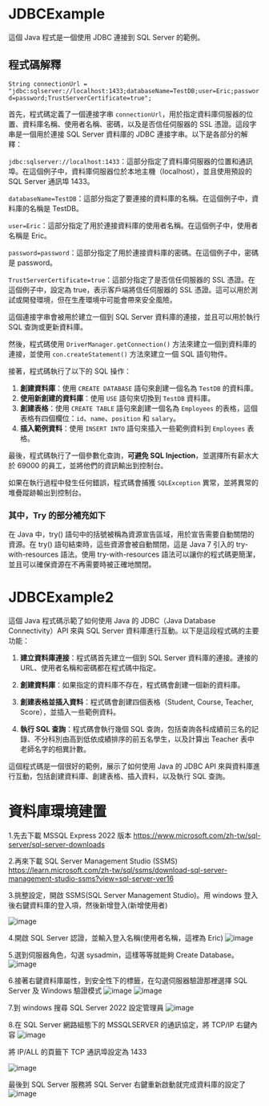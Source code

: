 # JDBCExample

這個 Java 程式是一個使用 JDBC 連接到 SQL Server 的範例。

## 程式碼解釋

`String connectionUrl = "jdbc:sqlserver://localhost:1433;databaseName=TestDB;user=Eric;password=password;TrustServerCertificate=true";`

首先，程式碼定義了一個連接字串 `connectionUrl`，用於指定資料庫伺服器的位置、資料庫名稱、使用者名稱、密碼，以及是否信任伺服器的 SSL 憑證。這段字串是一個用於連接 SQL Server 資料庫的 JDBC 連接字串。以下是各部分的解釋：

`jdbc:sqlserver://localhost:1433`：這部分指定了資料庫伺服器的位置和通訊埠。在這個例子中，資料庫伺服器位於本地主機（localhost），並且使用預設的 SQL Server 通訊埠 1433。

`databaseName=TestDB`：這部分指定了要連接的資料庫的名稱。在這個例子中，資料庫的名稱是 TestDB。

`user=Eric`：這部分指定了用於連接資料庫的使用者名稱。在這個例子中，使用者名稱是 Eric。

`password=password`：這部分指定了用於連接資料庫的密碼。在這個例子中，密碼是 password。

`TrustServerCertificate=true`：這部分指定了是否信任伺服器的 SSL 憑證。在這個例子中，設定為 true，表示客戶端將信任伺服器的 SSL 憑證。這可以用於測試或開發環境，但在生產環境中可能會帶來安全風險。

這個連接字串會被用於建立一個到 SQL Server 資料庫的連接，並且可以用於執行 SQL 查詢或更新資料庫。

然後，程式碼使用 `DriverManager.getConnection()` 方法來建立一個到資料庫的連接，並使用 `con.createStatement()` 方法來建立一個 SQL 語句物件。

接著，程式碼執行了以下的 SQL 操作：

1. **創建資料庫**：使用 `CREATE DATABASE` 語句來創建一個名為 `TestDB` 的資料庫。
2. **使用新創建的資料庫**：使用 `USE` 語句來切換到 `TestDB` 資料庫。
3. **創建表格**：使用 `CREATE TABLE` 語句來創建一個名為 `Employees` 的表格，這個表格有四個欄位：`id`、`name`、`position` 和 `salary`。
4. **插入範例資料**：使用 `INSERT INTO` 語句來插入一些範例資料到 `Employees` 表格。

最後，程式碼執行了一個參數化查詢，**可避免 SQL Injection**，並選擇所有薪水大於 69000 的員工，並將他們的資訊輸出到控制台。

如果在執行過程中發生任何錯誤，程式碼會捕獲 `SQLException` 異常，並將異常的堆疊蹤跡輸出到控制台。

### 其中，Try 的部分補充如下

在 Java 中，try() 語句中的括號被稱為資源宣告區域，用於宣告需要自動關閉的資源。在 try() 語句結束時，這些資源會被自動關閉，這是 Java 7 引入的 try-with-resources 語法。使用 try-with-resources 語法可以讓你的程式碼更簡潔，並且可以確保資源在不再需要時被正確地關閉。

# JDBCExample2

這個 Java 程式碼示範了如何使用 Java 的 JDBC（Java Database Connectivity）API 來與 SQL Server 資料庫進行互動。以下是這段程式碼的主要功能：

1. **建立資料庫連接**：程式碼首先建立一個到 SQL Server 資料庫的連接。連接的 URL、使用者名稱和密碼都在程式碼中指定。

2. **創建資料庫**：如果指定的資料庫不存在，程式碼會創建一個新的資料庫。

3. **創建表格並插入資料**：程式碼會創建四個表格（Student, Course, Teacher, Score），並插入一些範例資料。

4. **執行 SQL 查詢**：程式碼會執行幾個 SQL 查詢，包括查詢各科成績前三名的記錄、不分科別由高到低依成績排序的前五名學生，以及計算出 Teacher 表中老師名字的相異計數。

這個程式碼是一個很好的範例，展示了如何使用 Java 的 JDBC API 來與資料庫進行互動，包括創建資料庫、創建表格、插入資料，以及執行 SQL 查詢。

# 資料庫環境建置

1.先去下載 MSSQL Express 2022 版本
https://www.microsoft.com/zh-tw/sql-server/sql-server-downloads

2.再來下載 SQL Server Management Studio (SSMS)
https://learn.microsoft.com/zh-tw/sql/ssms/download-sql-server-management-studio-ssms?view=sql-server-ver16

3.挑整設定，開啟 SSMS(SQL Server Management Studio)。用 windows 登入後右鍵資料庫的登入項，然後新增登入(新增使用者)

![image](https://github.com/fcu-d0440478/JDBCExample/blob/master/picture_file/%E5%9C%961.png)

4.開啟 SQL Server 認證，並輸入登入名稱(使用者名稱，這裡為 Eric)
![image](https://github.com/fcu-d0440478/JDBCExample/blob/master/picture_file/%E5%9C%962.png)

5.選到伺服器角色，勾選 sysadmin，這樣等等就能夠 Create Database。
![image](https://github.com/fcu-d0440478/JDBCExample/blob/master/picture_file/%E5%9C%963.png)

6.接著右鍵資料庫屬性，到安全性下的標籤，在勾選伺服器驗證那裡選擇 SQL Server 及 Windows 驗證模式
![image](https://github.com/fcu-d0440478/JDBCExample/blob/master/picture_file/%E5%9C%964.png)
![image](https://github.com/fcu-d0440478/JDBCExample/blob/master/picture_file/%E5%9C%965.png)

7.到 windows 搜尋 SQL Server 2022 設定管理員
![image](https://github.com/fcu-d0440478/JDBCExample/blob/master/picture_file/%E5%9C%966.png)

8.在 SQL Server 網路組態下的 MSSQLSERVER 的通訊協定，將 TCP/IP 右鍵內容
![image](https://github.com/fcu-d0440478/JDBCExample/blob/master/picture_file/%E5%9C%967.png)

將 IP/ALL 的頁籤下 TCP 通訊埠設定為 1433

![image](https://github.com/fcu-d0440478/JDBCExample/blob/master/picture_file/%E5%9C%968.png)

最後到 SQL Server 服務將 SQL Server 右鍵重新啟動就完成資料庫的設定了
![image](https://github.com/fcu-d0440478/JDBCExample/blob/master/picture_file/%E5%9C%969.png)
